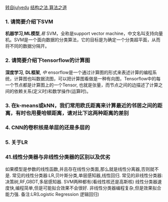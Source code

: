 [转自julyedu](https://zhuanlan.zhihu.com/p/30926070)
[结构之法,算法之道](http://blog.csdn.net/v_JULY_v/article/details/78121924)
### 1. 请简要介绍下SVM
**机器学习**,**ML模型**,*易*
SVM，全称是support vector machine，中文名叫支持向量机。SVM是一个面向数据的分类算法，它的目标是为确定一个分类超平面，从而将不同的数据分隔开。
### 2. 请简要介绍下tensorflow的计算图
**深度学习**, **DL框架**, *中*
ensorflow是一个通过计算图的形式来表述计算的编程系统，计算图也叫数据流图，可以把计算图看做是一种有向图，Tensorflow中的每一个节点都是计算图上的一个Tensor, 也就是张量，而节点之间的边描述了计算之间的依赖关系(定义时)和数学操作(运算时)。
### 3. 在k-means或kNN，我们常用欧氏距离来计算最近的邻居之间的距离，有时也用曼哈顿距离，请对比下这两种距离的差别
### 4. CNN的卷积核是单层的还是多层的
### 5. 关于LR
### 41.线性分类器与非线性分类器的区别以及优劣
如果模型是参数的线性函数,并且存在线性分类面,那么就是线性分离器,否则就不是.
常见的线性分类器:LR,贝叶斯分类,单层感知器,线性回归.
常见的非线性分类器:决策树,RF,GBDT,多层感知器.
SVM两种都有(看线性核还是高斯核)
线性分类器速度快,编程简单,但是可能拟合效果不会很好.
非线性分类器编程复杂,但是效果拟合能力强.
备注:LR(Logistic Regression 逻辑回归)

